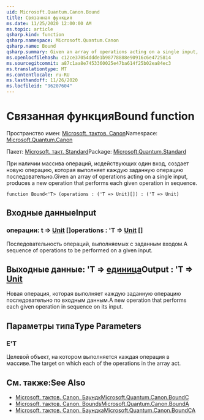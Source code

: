 ```yaml
---
uid: Microsoft.Quantum.Canon.Bound
title: Связанная функция
ms.date: 11/25/2020 12:00:00 AM
ms.topic: article
qsharp.kind: function
qsharp.namespace: Microsoft.Quantum.Canon
qsharp.name: Bound
qsharp.summary: Given an array of operations acting on a single input, produces a new operation that performs each given operation in sequence.
ms.openlocfilehash: c12ce37054ddde1b98778888e90916c6e4725814
ms.sourcegitcommit: a87c1aa8e7453360025e47ba614f25b02ea84ec3
ms.translationtype: MT
ms.contentlocale: ru-RU
ms.lasthandoff: 11/26/2020
ms.locfileid: "96207604"
---
```

# <a name="bound-function"></a><span data-ttu-id="6c2cb-102">Связанная функция</span><span class="sxs-lookup"><span data-stu-id="6c2cb-102">Bound function</span></span>

<span data-ttu-id="6c2cb-103">Пространство имен: [Microsoft. тактов. Canon](xref:Microsoft.Quantum.Canon)</span><span class="sxs-lookup"><span data-stu-id="6c2cb-103">Namespace: [Microsoft.Quantum.Canon](xref:Microsoft.Quantum.Canon)</span></span>

<span data-ttu-id="6c2cb-104">Пакет: [Microsoft. такт. Standard](https://nuget.org/packages/Microsoft.Quantum.Standard)</span><span class="sxs-lookup"><span data-stu-id="6c2cb-104">Package: [Microsoft.Quantum.Standard](https://nuget.org/packages/Microsoft.Quantum.Standard)</span></span>


<span data-ttu-id="6c2cb-105">При наличии массива операций, исдействующих один вход, создает новую операцию, которая выполняет каждую заданную операцию последовательно.</span><span class="sxs-lookup"><span data-stu-id="6c2cb-105">Given an array of operations acting on a single input, produces a new operation that performs each given operation in sequence.</span></span>

```qsharp
function Bound<'T> (operations : ('T => Unit)[]) : ('T => Unit)
```


## <a name="input"></a><span data-ttu-id="6c2cb-106">Входные данные</span><span class="sxs-lookup"><span data-stu-id="6c2cb-106">Input</span></span>

### <a name="operations--t--unit-"></a><span data-ttu-id="6c2cb-107">операции: t => [Unit](xref:microsoft.quantum.lang-ref.unit) []</span><span class="sxs-lookup"><span data-stu-id="6c2cb-107">operations : 'T => [Unit](xref:microsoft.quantum.lang-ref.unit) []</span></span>

<span data-ttu-id="6c2cb-108">Последовательность операций, выполняемых с заданным входом.</span><span class="sxs-lookup"><span data-stu-id="6c2cb-108">A sequence of operations to be performed on a given input.</span></span>



## <a name="output--t--unit"></a><span data-ttu-id="6c2cb-109">Выходные данные: 'T => [единица](xref:microsoft.quantum.lang-ref.unit)</span><span class="sxs-lookup"><span data-stu-id="6c2cb-109">Output : 'T => [Unit](xref:microsoft.quantum.lang-ref.unit)</span></span> 

<span data-ttu-id="6c2cb-110">Новая операция, которая выполняет каждую заданную операцию последовательно по входным данным.</span><span class="sxs-lookup"><span data-stu-id="6c2cb-110">A new operation that performs each given operation in sequence on its input.</span></span>

## <a name="type-parameters"></a><span data-ttu-id="6c2cb-111">Параметры типа</span><span class="sxs-lookup"><span data-stu-id="6c2cb-111">Type Parameters</span></span>

### <a name="t"></a><span data-ttu-id="6c2cb-112">Е</span><span class="sxs-lookup"><span data-stu-id="6c2cb-112">'T</span></span>

<span data-ttu-id="6c2cb-113">Целевой объект, на котором выполняется каждая операция в массиве.</span><span class="sxs-lookup"><span data-stu-id="6c2cb-113">The target on which each of the operations in the array act.</span></span>

## <a name="see-also"></a><span data-ttu-id="6c2cb-114">См. также:</span><span class="sxs-lookup"><span data-stu-id="6c2cb-114">See Also</span></span>

- [<span data-ttu-id="6c2cb-115">Microsoft. тактов. Canon. Баундк</span><span class="sxs-lookup"><span data-stu-id="6c2cb-115">Microsoft.Quantum.Canon.BoundC</span></span>](xref:Microsoft.Quantum.Canon.BoundC)
- [<span data-ttu-id="6c2cb-116">Microsoft. тактов. Canon. Bounds</span><span class="sxs-lookup"><span data-stu-id="6c2cb-116">Microsoft.Quantum.Canon.BoundA</span></span>](xref:Microsoft.Quantum.Canon.BoundA)
- [<span data-ttu-id="6c2cb-117">Microsoft. тактов. Canon. Баундка</span><span class="sxs-lookup"><span data-stu-id="6c2cb-117">Microsoft.Quantum.Canon.BoundCA</span></span>](xref:Microsoft.Quantum.Canon.BoundCA)